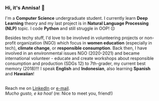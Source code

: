 ### Hi, it's Annisa! 👋

I'm a **Computer Science** undergraduate student. I currently learn **Deep Learning** theory and my last project is in **Natural Language Processing (NLP)** topic. I code **Python** and still struggle in OOP! ☹️

Besides techy stuff, I'd love to be involved in volunteering projects or non-profit organization (NGO) which focus in **women education** (especially in tech), **climate change**, or **responsible consumption**. Back then, I have involved in an environmental issues NGO (2020-2021) and became international volunteer - educate and create workshops about responsible consumption and production (SDGs 12) to 7th-grader, my current best memory (2018)!!! I speak **English** and **Indonesian**, also learning **Spanish** and **Hawaiian**!

<br> Reach me on [LinkedIn](https://linkedin.com/in/annisann) or [e-mail](ennoza41@gmail.com).
<br> *Mucho gusto, e ka hoa!* (re: Nice to meet you, friend!)

<!--
**annisann/annisann** is a ✨ _special_ ✨ repository because its `README.md` (this file) appears on your GitHub profile.

Here are some ideas to get you started:

- 🔭 I’m currently studying Computer Science at Brawijaya University, Indonesia.
- 🌱 I’m currently learning Machine Learning, especially in NLP.
- 👯 I’m looking to collaborate on ...
- 🤔 I’m looking for help with ...
- 💬 Ask me about ...
- 📫 How to reach me: ...
- 😄 Pronouns: ...
- ⚡ Fun fact: ...
-->
